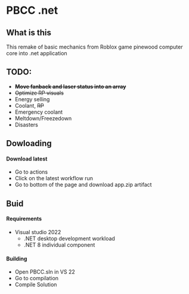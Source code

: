 # PBCC .net
## What is this
This remake of basic mechanics from Roblox game pinewood computer core into .net application
## TODO:
- ~~**Move fanback and laser status into an array**~~
- ~~Optimize RP visuals~~
- Energy selling
- Coolant, ~~RP~~
- Emergency coolant
- Meltdown/Freezedown
- Disasters
## Dowloading
#### Download latest
- Go to actions
- Click on the latest workflow run
- Go to bottom of the page and download app.zip artifact
## Buid
#### Requirements
- Visual studio 2022
    - .NET desktop development workload
    - .NET 8 individual component

#### Building
- Open PBCC.sln in VS 22
- Go to compilation
- Compile Solution
